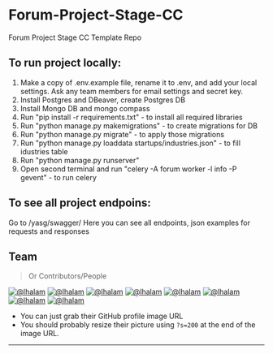 # Forum-Project-Stage-CC
Forum Project Stage CC Template Repo

## To run project locally:

 1) Make a copy of .env.example file, rename it to .env, and add your local settings. Ask any team members for email settings and secret key.
 2) Install Postgres and DBeaver, create Postgres DB 
 3) Install Mongo DB and mongo compass
 4) Run "pip install -r requirements.txt" - to install all required libraries
 5) Run "python manage.py makemigrations" - to create migrations for DB
 6) Run "python manage.py migrate" - to apply those migrations 
 7) Run "python manage.py loaddata startups/industries.json" - to fill idustries table
 8) Run "python manage.py runserver" 
 9) Open second terminal and run "celery -A forum  worker -l info -P gevent" - to run celery

## To see all project endpoins:

Go to /yasg/swagger/
Here you can see all endpoints, json examples for requests and responses

## Team

> Or Contributors/People

[![@lhalam](https://avatars3.githubusercontent.com/u/3837059?s=100&v=4)](https://github.com/lhalam)
[![@lhalam](https://avatars3.githubusercontent.com/u/3837059?s=100&v=4)](https://github.com/lhalam)
[![@lhalam](https://avatars3.githubusercontent.com/u/3837059?s=100&v=4)](https://github.com/lhalam)
[![@lhalam](https://avatars3.githubusercontent.com/u/3837059?s=100&v=4)](https://github.com/lhalam) 
[![@lhalam](https://avatars3.githubusercontent.com/u/3837059?s=100&v=4)](https://github.com/lhalam)
[![@lhalam](https://avatars3.githubusercontent.com/u/3837059?s=100&v=4)](https://github.com/lhalam)
[![@lhalam](https://avatars3.githubusercontent.com/u/3837059?s=100&v=4)](https://github.com/lhalam)
[![@lhalam](https://avatars3.githubusercontent.com/u/3837059?s=100&v=4)](https://github.com/lhalam)  

- You can just grab their GitHub profile image URL
- You should probably resize their picture using `?s=200` at the end of the image URL.

---


